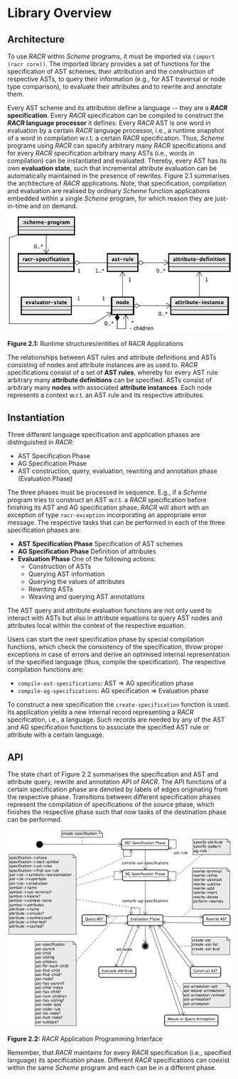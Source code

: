 # Library Overview

## Architecture

To use _RACR_ within _Scheme_ programs, it must be imported via `(import (racr core))`. The imported library provides a set of functions for the specification of AST schemes, their attribution and the construction of respective ASTs, to query their information (e.g., for AST traversal or node type comparison), to evaluate their attributes and to rewrite and annotate them.

Every AST scheme and its attribution define a language -- they are a **_RACR_ specification**. Every _RACR_ specification can be compiled to construct the **_RACR_ language processor** it defines. Every _RACR_ AST is one word in evaluation by a certain _RACR_ language processor, i.e., a runtime snapshot of a word in compilation w.r.t. a certain _RACR_ specification. Thus, _Scheme_ programs using _RACR_ can specify arbitrary many _RACR_ specifications and for every _RACR_ specification arbitrary many ASTs (i.e., words in compilation) can be instantiated and evaluated. Thereby, every AST has its own **evaluation state**, such that incremental attribute evaluation can be automatically maintained in the presence of rewrites. Figure 2.1 summarises the architecture of _RACR_ applications. Note, that specification, compilation and evaluation are realised by ordinary _Scheme_ function applications embedded within a single _Scheme_ program, for which reason they are just-in-time and on demand.

![runtime-structures](figures/runtime-structures.png)

**Figure 2.1:** Runtime structures/entities of RACR Applications

The relationships between AST rules and attribute definitions and ASTs consisting of nodes and attribute instances are as used to. _RACR_ specifications consist of a set of **AST rules**, whereby for every AST rule arbitrary many **attribute definitions** can be specified. ASTs consist of arbitrary many **nodes** with associated **attribute instances**. Each node represents a context w.r.t. an AST rule and its respective attributes.

## Instantiation

Three different language specification and application phases are distinguished in _RACR_:
 * AST Specification Phase
 * AG Specification Phase
 * AST construction, query, evaluation, rewriting and annotation phase (Evaluation Phase)

The three phases must be processed in sequence. E.g., if a _Scheme_ program tries to construct an AST w.r.t. a _RACR_ specification before finishing its AST and AG specification phase, _RACR_ will abort with an exception of type `racr-exception` incorporating an appropriate error message. The respective tasks that can be performed in each of the three specification phases are:
 * **AST Specification Phase** Specification of AST schemes
 * **AG Specification Phase** Definition of attributes
 * **Evaluation Phase** One of the following actions:
   * Construction of ASTs
   * Querying AST information
   * Querying the values of attributes
   * Rewriting ASTs
   * Weaving and querying AST annotations

The AST query and attribute evaluation functions are not only used to interact with ASTs but also in attribute equations to query AST nodes and attributes local within the context of the respective equation.

Users can start the next specification phase by special compilation functions, which check the consistency of the specification, throw proper exceptions in case of errors and derive an optimised internal representation of the specified language (thus, compile the specification). The respective compilation functions are:
 * `compile-ast-specifications`: AST => AG specification phase
 * `compile-ag-specifications`: AG specification => Evaluation phase

To construct a new specification the `create-specification` function is used. Its application yields a new internal record representing a _RACR_ specification, i.e., a language. Such records are needed by any of the AST and AG specification functions to associate the specified AST rule or attribute with a certain language.

## API

The state chart of Figure 2.2 summarises the specification and AST and attribute query, rewrite and annotation API of _RACR_. The API functions of a certain specification phase are denoted by labels of edges originating from the respective phase. Transitions between different specification phases represent the compilation of specifications of the source phase, which finishes the respective phase such that now tasks of the destination phase can be performed.

![user-interface](figures/user-interface.png)

**Figure 2.2:** _RACR_ Application Programming Interface

Remember, that _RACR_ maintains for every _RACR_ specification (i.e., specified language) its specification phase. Different _RACR_ specifications can coexist within the same _Scheme_ program and each can be in a different phase.
